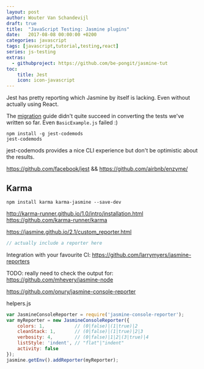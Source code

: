 ```yaml
---
layout: post
author: Wouter Van Schandevijl
draft: true
title:  "JavaScript Testing: Jasmine plugins"
date:   2017-08-08 00:00:00 +0200
categories: javascript
tags: [javascript,tutorial,testing,react]
series: js-testing
extras:
  - githubproject: https://github.com/be-pongit/jasmine-tut
toc:
    title: Jest
    icon: icon-javascript
---
```


Jest has pretty reporting which Jasmine by itself is lacking.
Even without actually using React.

<!--more-->


The [migration][migration] guide didn't quite succeed in converting the tests we've written so far.
Even `BasicExample.js` failed :)

```
npm install -g jest-codemods
jest-codemods
```
jest-codemods provides a nice CLI experience but don't be optimistic about the results.


https://github.com/facebook/jest && https://github.com/airbnb/enzyme/



## Karma

```
npm install karma karma-jasmine --save-dev
```


http://karma-runner.github.io/1.0/intro/installation.html
https://github.com/karma-runner/karma


https://jasmine.github.io/2.1/custom_reporter.html

```js
// actually include a reporter here
```

Integration with your favourite CI: https://github.com/larrymyers/jasmine-reporters

TODO: really need to check the output for: https://github.com/mhevery/jasmine-node

https://github.com/onury/jasmine-console-reporter

helpers.js
```js
var JasmineConsoleReporter = require('jasmine-console-reporter');
var myReporter = new JasmineConsoleReporter({
    colors: 1,           // (0|false)|(1|true)|2
    cleanStack: 1,       // (0|false)|(1|true)|2|3
    verbosity: 4,        // (0|false)|1|2|(3|true)|4
    listStyle: 'indent', // "flat"|"indent"
    activity: false
});
jasmine.getEnv().addReporter(myReporter);
```





[migration]: https://facebook.github.io/jest/docs/en/migration-guide.html
